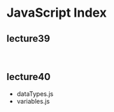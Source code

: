# JavaScript Index 

<h2>lecture39</h2>
<br>
<h2>lecture40</h2>
<ul>
  <li>dataTypes.js</li>
  <li>variables.js</li>
</ul>
